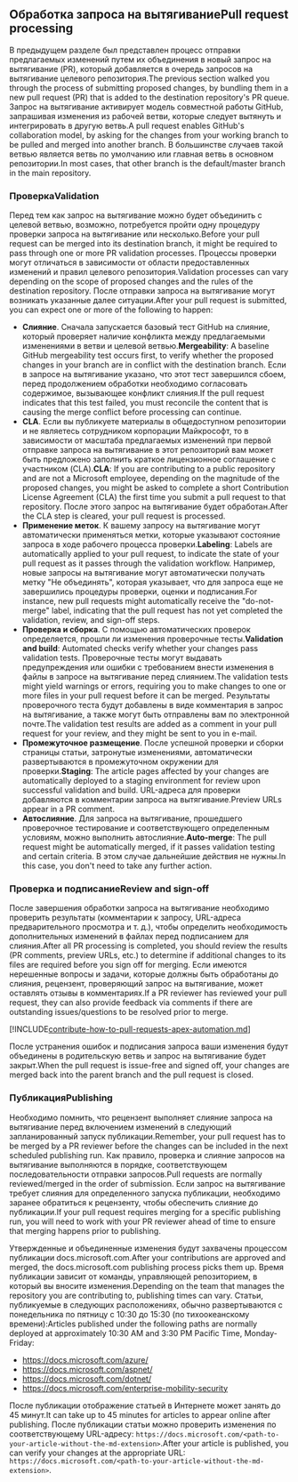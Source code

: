 ## <a name="pull-request-processing"></a><span data-ttu-id="0b109-101">Обработка запроса на вытягивание</span><span class="sxs-lookup"><span data-stu-id="0b109-101">Pull request processing</span></span>

<span data-ttu-id="0b109-102">В предыдущем разделе был представлен процесс отправки предлагаемых изменений путем их объединения в новый запрос на вытягивание (PR), который добавляется в очередь запросов на вытягивание целевого репозитория.</span><span class="sxs-lookup"><span data-stu-id="0b109-102">The previous section walked you through the process of submitting proposed changes, by bundling them in a new pull request (PR) that is added to the destination repository's PR queue.</span></span> <span data-ttu-id="0b109-103">Запрос на вытягивание активирует модель совместной работы GitHub, запрашивая изменения из рабочей ветви, которые следует вытянуть и интегрировать в другую ветвь.</span><span class="sxs-lookup"><span data-stu-id="0b109-103">A pull request enables GitHub's collaboration model, by asking for the changes from your working branch to be pulled and merged into another branch.</span></span> <span data-ttu-id="0b109-104">В большинстве случаев такой ветвью является ветвь по умолчанию или главная ветвь в основном репозитории.</span><span class="sxs-lookup"><span data-stu-id="0b109-104">In most cases, that other branch is the default/master branch in the main repository.</span></span>

### <a name="validation"></a><span data-ttu-id="0b109-105">Проверка</span><span class="sxs-lookup"><span data-stu-id="0b109-105">Validation</span></span>

<span data-ttu-id="0b109-106">Перед тем как запрос на вытягивание можно будет объединить c целевой ветвью, возможно, потребуется пройти одну процедуру проверки запроса на вытягивание или несколько.</span><span class="sxs-lookup"><span data-stu-id="0b109-106">Before your pull request can be merged into its destination branch, it might be required to pass through one or more PR validation processes.</span></span> <span data-ttu-id="0b109-107">Процессы проверки могут отличаться в зависимости от области предоставленных изменений и правил целевого репозитория.</span><span class="sxs-lookup"><span data-stu-id="0b109-107">Validation processes can vary depending on the scope of proposed changes and the rules of the destination repository.</span></span> <span data-ttu-id="0b109-108">После отправки запроса на вытягивание могут возникать указанные далее ситуации.</span><span class="sxs-lookup"><span data-stu-id="0b109-108">After your pull request is submitted, you can expect one or more of the following to happen:</span></span>

- <span data-ttu-id="0b109-109">**Слияние**. Сначала запускается базовый тест GitHub на слияние, который проверяет наличие конфликта между предлагаемыми изменениями в ветви и целевой ветвью.</span><span class="sxs-lookup"><span data-stu-id="0b109-109">**Mergeability**: A baseline GitHub mergeability test occurs first, to verify whether the proposed changes in your branch are in conflict with the destination branch.</span></span> <span data-ttu-id="0b109-110">Если в запросе на вытягивание указано, что этот тест завершился сбоем, перед продолжением обработки необходимо согласовать содержимое, вызывающее конфликт слияния.</span><span class="sxs-lookup"><span data-stu-id="0b109-110">If the pull request indicates that this test failed, you must reconcile the content that is causing the merge conflict before processing can continue.</span></span>
- <span data-ttu-id="0b109-111">**CLA**. Если вы публикуете материалы в общедоступном репозитории и не являетесь сотрудником корпорации Майкрософт, то в зависимости от масштаба предлагаемых изменений при первой отправке запроса на вытягивание в этот репозиторий вам может быть предложено заполнить краткое лицензионное соглашение с участником (CLA).</span><span class="sxs-lookup"><span data-stu-id="0b109-111">**CLA**: If you are contributing to a public repository and are not a Microsoft employee, depending on the magnitude of the proposed changes, you might be asked to complete a short Contribution License Agreement (CLA) the first time you submit a pull request to that repository.</span></span> <span data-ttu-id="0b109-112">После этого запрос на вытягивание будет обработан.</span><span class="sxs-lookup"><span data-stu-id="0b109-112">After the CLA step is cleared, your pull request is processed.</span></span>
- <span data-ttu-id="0b109-113">**Применение меток**. К вашему запросу на вытягивание могут автоматически применяться метки, которые указывают состояние запроса в ходе рабочего процесса проверки.</span><span class="sxs-lookup"><span data-stu-id="0b109-113">**Labeling**: Labels are automatically applied to your pull request, to indicate the state of your pull request as it passes through the validation workflow.</span></span> <span data-ttu-id="0b109-114">Например, новые запросы на вытягивание могут автоматически получать метку "Не объединять", которая указывает, что для запроса еще не завершились процедуры проверки, оценки и подписания.</span><span class="sxs-lookup"><span data-stu-id="0b109-114">For instance, new pull requests might automatically receive the "do-not-merge" label, indicating that the pull request has not yet completed the validation, review, and sign-off steps.</span></span>
- <span data-ttu-id="0b109-115">**Проверка и сборка**. С помощью автоматических проверок определяется, прошли ли изменения проверочные тесты.</span><span class="sxs-lookup"><span data-stu-id="0b109-115">**Validation and build**: Automated checks verify whether your changes pass validation tests.</span></span> <span data-ttu-id="0b109-116">Проверочные тесты могут выдавать предупреждения или ошибки с требованием внести изменения в файлы в запросе на вытягивание перед слиянием.</span><span class="sxs-lookup"><span data-stu-id="0b109-116">The validation tests might yield warnings or errors, requiring you to make changes to one or more files in your pull request before it can be merged.</span></span> <span data-ttu-id="0b109-117">Результаты проверочного теста будут добавлены в виде комментария в запрос на вытягивание, а также могут быть отправлены вам по электронной почте.</span><span class="sxs-lookup"><span data-stu-id="0b109-117">The validation test results are added as a comment in your pull request for your review, and they might be sent to you in e-mail.</span></span>
- <span data-ttu-id="0b109-118">**Промежуточное размещение**. После успешной проверки и сборки страницы статьи, затронутые изменениями, автоматически развертываются в промежуточном окружении для проверки.</span><span class="sxs-lookup"><span data-stu-id="0b109-118">**Staging**: The article pages affected by your changes are automatically deployed to a staging environment for review upon successful validation and build.</span></span> <span data-ttu-id="0b109-119">URL-адреса для проверки добавляются в комментарии запроса на вытягивание.</span><span class="sxs-lookup"><span data-stu-id="0b109-119">Preview URLs appear in a PR comment.</span></span>
- <span data-ttu-id="0b109-120">**Автослияние**. Для запроса на вытягивание, прошедшего проверочное тестирование и соответствующего определенным условиям, можно выполнить автослияние.</span><span class="sxs-lookup"><span data-stu-id="0b109-120">**Auto-merge**: The pull request might be automatically merged, if it passes validation testing and certain criteria.</span></span> <span data-ttu-id="0b109-121">В этом случае дальнейшие действия не нужны.</span><span class="sxs-lookup"><span data-stu-id="0b109-121">In this case, you don't need to take any further action.</span></span>

### <a name="review-and-sign-off"></a><span data-ttu-id="0b109-122">Проверка и подписание</span><span class="sxs-lookup"><span data-stu-id="0b109-122">Review and sign-off</span></span>

<span data-ttu-id="0b109-123">После завершения обработки запроса на вытягивание необходимо проверить результаты (комментарии к запросу, URL-адреса предварительного просмотра и т. д.), чтобы определить необходимость дополнительных изменений в файлах перед подписанием для слияния.</span><span class="sxs-lookup"><span data-stu-id="0b109-123">After all PR processing is completed, you should review the results (PR comments, preview URLs, etc.) to determine if additional changes to its files are required before you sign off for merging.</span></span> <span data-ttu-id="0b109-124">Если имеются нерешенные вопросы и задачи, которые должны быть обработаны до слияния, рецензент, проверяющий запрос на вытягивание, может оставлять отзывы в комментариях.</span><span class="sxs-lookup"><span data-stu-id="0b109-124">If a PR reviewer has reviewed your pull request, they can also provide feedback via comments if there are outstanding issues/questions to be resolved prior to merge.</span></span>

[!INCLUDE[contribute-how-to-pull-requests-apex-automation.md](contribute-how-to-pull-requests-apex-automation.md)]

<span data-ttu-id="0b109-125">После устранения ошибок и подписания запроса ваши изменения будут объединены в родительскую ветвь и запрос на вытягивание будет закрыт.</span><span class="sxs-lookup"><span data-stu-id="0b109-125">When the pull request is issue-free and signed off, your changes are merged back into the parent branch and the pull request is closed.</span></span>

### <a name="publishing"></a><span data-ttu-id="0b109-126">Публикация</span><span class="sxs-lookup"><span data-stu-id="0b109-126">Publishing</span></span>

<span data-ttu-id="0b109-127">Необходимо помнить, что рецензент выполняет слияние запроса на вытягивание перед включением изменений в следующий запланированный запуск публикации.</span><span class="sxs-lookup"><span data-stu-id="0b109-127">Remember, your pull request has to be merged by a PR reviewer before the changes can be included in the next scheduled publishing run.</span></span> <span data-ttu-id="0b109-128">Как правило, проверка и слияние запросов на вытягивание выполняются в порядке, соответствующем последовательности отправки запросов.</span><span class="sxs-lookup"><span data-stu-id="0b109-128">Pull requests are normally reviewed/merged in the order of submission.</span></span> <span data-ttu-id="0b109-129">Если запрос на вытягивание требует слияния для определенного запуска публикации, необходимо заранее обратиться к рецензенту, чтобы обеспечить слияние до публикации.</span><span class="sxs-lookup"><span data-stu-id="0b109-129">If your pull request requires merging for a specific publishing run, you will need to work with your PR reviewer ahead of time to ensure that merging happens prior to publishing.</span></span>

<span data-ttu-id="0b109-130">Утвержденные и объединенные изменения будут захвачены процессом публикации docs.microsoft.com.</span><span class="sxs-lookup"><span data-stu-id="0b109-130">After your contributions are approved and merged, the docs.microsoft.com publishing process picks them up.</span></span> <span data-ttu-id="0b109-131">Время публикации зависит от команды, управляющей репозиторием, в который вы вносите изменения.</span><span class="sxs-lookup"><span data-stu-id="0b109-131">Depending on the team that manages the repository you are contributing to, publishing times can vary.</span></span> <span data-ttu-id="0b109-132">Статьи, публикуемые в следующих расположениях, обычно развертываются с понедельника по пятницу с 10:30 до 15:30 (по тихоокеанскому времени):</span><span class="sxs-lookup"><span data-stu-id="0b109-132">Articles published under the following paths are normally deployed at approximately 10:30 AM and 3:30 PM Pacific Time, Monday-Friday:</span></span>

- https://docs.microsoft.com/azure/
- https://docs.microsoft.com/aspnet/
- https://docs.microsoft.com/dotnet/
- https://docs.microsoft.com/enterprise-mobility-security

<span data-ttu-id="0b109-133">После публикации отображение статьей в Интернете может занять до 45 минут.</span><span class="sxs-lookup"><span data-stu-id="0b109-133">It can take up to 45 minutes for articles to appear online after publishing.</span></span> <span data-ttu-id="0b109-134">После публикации статьи можно проверить изменения по соответствующему URL-адресу: `https://docs.microsoft.com/<path-to-your-article-without-the-md-extension>`.</span><span class="sxs-lookup"><span data-stu-id="0b109-134">After your article is published, you can verify your changes at the appropriate URL: `https://docs.microsoft.com/<path-to-your-article-without-the-md-extension>`.</span></span>
